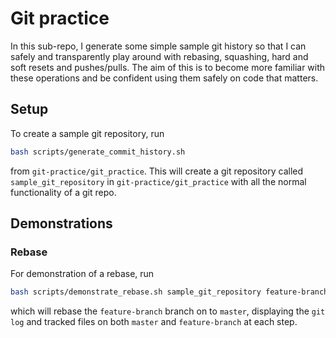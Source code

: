# Git practice
In this sub-repo, I generate some simple sample git history so that I can safely and transparently play around with 
rebasing, squashing, hard and soft resets and pushes/pulls. The aim of this is to become more familiar with these 
operations and be confident using them safely on code that matters.

## Setup
To create a sample git repository, run
```bash
bash scripts/generate_commit_history.sh
```
from `git-practice/git_practice`. This will create a git repository called `sample_git_repository` in 
`git-practice/git_practice` with all the normal functionality of a git repo.

## Demonstrations

### Rebase
For demonstration of a rebase, run
```bash
bash scripts/demonstrate_rebase.sh sample_git_repository feature-branch
```
which will rebase the `feature-branch` branch on to `master`, displaying the `git log` and tracked files on both 
`master` and `feature-branch` at each step.
